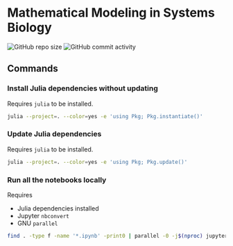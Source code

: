 # Mathematical Modeling in Systems Biology

![GitHub repo size](https://img.shields.io/github/repo-size/NTUMitoLab/mmsb-bebi-5009) ![GitHub commit activity](https://img.shields.io/github/commit-activity/m/NTUMitoLab/mmsb-bebi-5009)

## Commands

### Install Julia dependencies without updating

Requires `julia` to be installed.

```bash
julia --project=. --color=yes -e 'using Pkg; Pkg.instantiate()'
```

### Update Julia dependencies

Requires `julia` to be installed.

```bash
julia --project=. --color=yes -e 'using Pkg; Pkg.update()'
```

### Run all the notebooks locally

Requires
- Julia dependencies installed
- Jupyter `nbconvert`
- GNU `parallel`

```bash
find . -type f -name '*.ipynb' -print0 | parallel -0 -j$(nproc) jupyter nbconvert --to notebook --ExecutePreprocessor.timeout=600 --execute --inplace {}
```